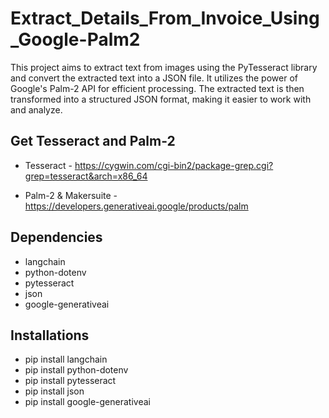 # Extract_Details_From_Invoice_Using_Google-Palm2


This project aims to extract text from images using the PyTesseract library and convert the extracted text into a JSON file. It utilizes the power of Google's Palm-2 API for efficient processing. The extracted text is then transformed into a structured JSON format, making it easier to work with and analyze.


## Get Tesseract and Palm-2 ##

* Tesseract - https://cygwin.com/cgi-bin2/package-grep.cgi?grep=tesseract&arch=x86_64


* Palm-2 & Makersuite - https://developers.generativeai.google/products/palm


## Dependencies ##

* langchain
* python-dotenv
* pytesseract
* json
* google-generativeai


## Installations ##

* pip install langchain
* pip install python-dotenv
* pip install pytesseract
* pip install json
* pip install google-generativeai
